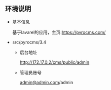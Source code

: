 ## 环境说明

* 基本信息

  基于lavarel的应用，主页:https://pyrocms.com/

* src/pyrocms/3.4

  * 后台地址

    http://172.17.0.2/cms/public/admin

  * 管理员账号

    admin@admin.com/admin





